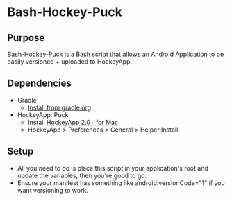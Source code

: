 Bash-Hockey-Puck
================

Purpose
-------

Bash-Hockey-Puck is a Bash script that allows an Android Application to be easily versioned + uploaded to HockeyApp.

Dependencies
------------
 
- Gradle 
  * [Install from gradle.org](http://www.gradle.org/installation) 
- HockeyApp: Puck 
  * Install [HockeyApp 2.0+ for Mac](http://hockeyapp.net/releases/mac/)
  * HockeyApp > Preferences > General > Helper:Install 

Setup
-----

- All you need to do is place this script in your application's root and update the variables, then you're good to go. 
- Ensure your manifest has something like android:versionCode="1" if you want versioning to work.